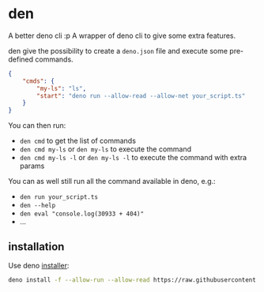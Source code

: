 # den

A better deno cli :p
A wrapper of deno cli to give some extra features.

den give the possibility to create a `deno.json` file and execute some pre-defined commands.

```json
{
    "cmds": {
        "my-ls": "ls",
        "start": "deno run --allow-read --allow-net your_script.ts"
    }
}
```

You can then run:

-   `den cmd` to get the list of commands
-   `den cmd my-ls` or `den my-ls` to execute the command
-   `den cmd my-ls -l` or `den my-ls -l` to execute the command with extra params

You can as well still run all the command available in deno, e.g.:

-   `den run your_script.ts`
-   `den --help`
-   `den eval "console.log(30933 + 404)"`
-   ...

## installation

Use deno [installer](https://deno.land/manual/tools/script_installer):

```sh
deno install -f --allow-run --allow-read https://raw.githubusercontent.com/apiel/den/master/den.ts
```

